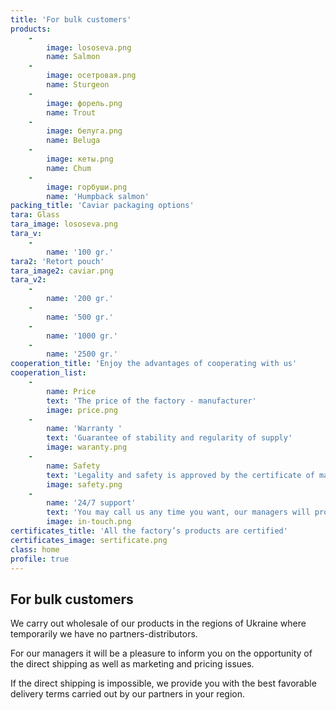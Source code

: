 ```yaml
---
title: 'For bulk customers'
products:
    -
        image: lososeva.png
        name: Salmon
    -
        image: осетровая.png
        name: Sturgeon
    -
        image: форель.png
        name: Trout
    -
        image: белуга.png
        name: Beluga
    -
        image: кеты.png
        name: Chum
    -
        image: горбуши.png
        name: 'Humpback salmon'
packing_title: 'Caviar packaging options'
tara: Glass
tara_image: lososeva.png
tara_v:
    -
        name: '100 gr.'
tara2: 'Retort pouch'
tara_image2: caviar.png
tara_v2:
    -
        name: '200 gr.'
    -
        name: '500 gr.'
    -
        name: '1000 gr.'
    -
        name: '2500 gr.'
cooperation_title: 'Enjoy the advantages of cooperating with us'
cooperation_list:
    -
        name: Price
        text: 'The price of the factory - manufacturer'
        image: price.png
    -
        name: 'Warranty '
        text: 'Guarantee of stability and regularity of supply'
        image: waranty.png
    -
        name: Safety
        text: 'Legality and safety is approved by the certificate of manufacturer and ISO 22 000 (НАССР) certificate'
        image: safety.png
    -
        name: '24/7 support'
        text: 'You may call us any time you want, our managers will provide you with all necessary assistance'
        image: in-touch.png
certificates_title: 'All the factory’s products are certified'
certificates_image: sertificate.png
class: home
profile: true
---
```


## For bulk customers

We carry out wholesale of our products in the regions of Ukraine where temporarily we have no partners-distributors. 

For our managers it will be a pleasure to inform you on the opportunity of the direct shipping as well as marketing and pricing issues.

If the direct shipping is impossible, we provide you with the best favorable delivery terms carried out by our partners in your region.